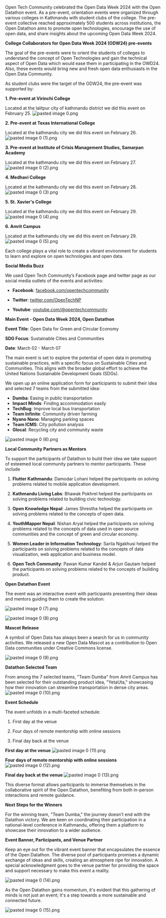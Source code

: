 

Open Tech Community celebrated the Open Data Week 2024 with the Open Datathon event. As a pre-event, orientation events were organized through various colleges in Kathmandu with student clubs of the college. The pre-event collective reached approximately 500 students across institutions, the Open Datathon aims to promote open technologies, encourage the use of open data, and share insights about the upcoming Open Data Week 2024.

**College Collaborators for Open Data Week 2024 (ODW24) pre-events**

The goal of the pre-events were to orient the students of colleges to understand the concept of Open Technologies and gain the technical aspect of Open Data which would ease them in participating in the OWD24. Also, these events would bring new and fresh open data enthusiasts in the Open Data Community.

As student clubs were the target of the ODW24, the pre-event was supported by:

**1. Pre-event at Virinchi College**

Located at the lalitpur city of kathmandu district we did this event on February 25.
![pasted image 0.png](https://github.com/opentechcommunity/events/blob/main/owd24/pasted%20image%200.png?raw=true)

**2. Pre-event at Texas International College**

Located at the kathmandu city we did this event on February 26.
![pasted image 0 (1).png](https://github.com/opentechcommunity/events/blob/main/owd24/pasted%20image%200%20(1).png?raw=true)

**3. Pre-event at Institute of Crisis Management Studies, Samarpan Academy**

Located at the kathmandu city we did this event on February 27.
![pasted image 0 (2).png](https://github.com/opentechcommunity/events/blob/main/owd24/pasted%20image%200%20(2).png?raw=true)

**4. Medhavi College**

Located at the kathmandu city we did this event on February 28.
![pasted image 0 (3).png](https://github.com/opentechcommunity/events/blob/main/owd24/pasted%20image%200%20(3).png?raw=true)

**5. St. Xavier's College**

Located at the kathmandu city we did this event on February 29.
![pasted image 0 (4).png](https://github.com/opentechcommunity/events/blob/main/owd24/pasted%20image%200%20(4).png?raw=true)

**6. Amrit Campus**

Located at the kathmandu city we did this event on February 29.
![pasted image 0 (5).png](https://github.com/opentechcommunity/events/blob/main/owd24/pasted%20image%200%20(5).png?raw=true)

Each college plays a vital role to create a vibrant environment for students to learn and explore on open technologies and open data.


**Social Media Buzz**

We used Open Tech Community’s Facebook page and twitter page as our social media outlets of the events and activities:

-   **Facebook**: [facebook.com/opentechcommunity](https://facebook.com/opentechcommunity)
    
-   **Twitter**: [twitter.com/OpenTechNP](https://twitter.com/OpenTechNP)

-   **Youtube**: [youtube.com/@opentechcommunity](https://www.youtube.com/watch?v=YsBu2_bWBIg&ab_channel=OpenTechCommunity)
    


**Main Event - Open Data Week 2024, Open Datathon**

**Event Title**: Open Data for Green and Circular Economy

**SDG Focus**: Sustainable Cities and Communities

**Date**: March 02 - March 07

The main event is set to explore the potential of open data in promoting sustainable practices, with a specific focus on Sustainable Cities and Communities. This aligns with the broader global effort to achieve the United Nations Sustainable Development Goals (SDGs).

We open up an online application form for participants to submit their idea and selected 7 teams from the submitted idea:
- **Dumba**: Easing in public transportation
- **Impact Minds**: Finding accommodation easily
- **TechBug**: Improve local bus transportation
- **Team Infinite**: Community driven farming
- **Nyano Nano**: Managing parking spaces
- **Team ICMS**: City pollution analysis
- **Glocal**: Recycling city and community waste

![pasted image 0 (6).png](https://github.com/opentechcommunity/events/blob/main/owd24/pasted%20image%200%20(6).png?raw=true)


**Local Community Partners as Mentors**

To support the participants of Datathon to build their idea we take support of esteemed local community partners to mentor participants. These include

1.  **Flutter Kathmandu**: Damodar Lohani helped the participants on solving problems related to mobile application development.
    
2.  **Kathmandu Living Labs**: Bhawak Pokhrel helped the participants on solving problems related to building civic technology.
    
3.  **Open Knowledge Nepal**: James Shrestha helped the participants on solving problems related to the concepts of open data.
    
4.  **YouthMapper Nepal**: Nishan Aryal helped the participants on solving problems related to the concepts of data used in open source communities and the concept of green and circular economy.
    
5.  **Women Leader in Information Technology**: Sarila Ngakhusi helped the participants on solving problems related to the concepts of data visualization, web application and business model.
    
6.  **Open Tech Community**: Pawan Kumar Kandel & Arjun Gautam helped the participants on solving problems related to the concepts of building product.
    

**Open Datathon Event**

The event was an interactive event with participants presenting their ideas and mentors guiding them to create the solution:

![pasted image 0 (7).png](https://github.com/opentechcommunity/events/blob/main/owd24/pasted%20image%200%20(7).png?raw=true)

![pasted image 0 (8).png](https://github.com/opentechcommunity/events/blob/main/owd24/pasted%20image%200%20(8).png?raw=true)

**Mascot Release**

A symbol of Open Data has always been a search for us in community activities. We released a new Open Data Mascot as a contribution to Open Data communities under Creative Commons license.

![pasted image 0 (9).png](https://github.com/opentechcommunity/events/blob/main/owd24/pasted%20image%200%20(9).png?raw=true)

**Datathon Selected Team**

From among the 7 selected teams, "Team Dumba" from Amrit Campus has been selected for their outstanding product idea, "YetaUta," showcasing how their innovation can streamline transportation in dense city areas.
![pasted image 0 (10).png](https://github.com/opentechcommunity/events/blob/main/owd24/pasted%20image%200%20(10).png?raw=true)

**Event Schedule**

The event unfolds in a multi-faceted schedule:

1.  First day at the venue
    
2.  Four days of remote mentorship with online sessions
    
3.  Final day back at the venue
    

**First day at the venue**
![pasted image 0 (11).png](https://github.com/opentechcommunity/events/blob/main/owd24/pasted%20image%200%20(11).png?raw=true)

**Four days of remote mentorship with online sessions**
![pasted image 0 (12).png](https://github.com/opentechcommunity/events/blob/main/owd24/pasted%20image%200%20(12).png?raw=true)

**Final day back at the venue**
![pasted image 0 (13).png](https://github.com/opentechcommunity/events/blob/main/owd24/pasted%20image%200%20(13).png?raw=true)

This diverse format allows participants to immerse themselves in the collaborative spirit of the Open Datathon, benefiting from both in-person interactions and remote guidance.

**Next Steps for the Winners**

For the winning team, "Team Dumba," the journey doesn't end with the Datathon victory. We are keen on coordinating their participation in a national-level conference in Kathmandu, offering them a platform to showcase their innovation to a wider audience.

**Event Banner, Participants, and Venue Partner**

Keep an eye out for the vibrant event banner that encapsulates the essence of the Open Datathon. The diverse pool of participants promises a dynamic exchange of ideas and skills, creating an atmosphere ripe for innovation. A special acknowledgment goes to the venue partner for providing the space and support necessary to make this event a reality.

![pasted image 0 (14).png](https://github.com/opentechcommunity/events/blob/main/owd24/pasted%20image%200%20(14).png?raw=true)

As the Open Datathon gains momentum, it's evident that this gathering of minds is not just an event; it's a step towards a more sustainable and connected future.

![pasted image 0 (15).png](https://github.com/opentechcommunity/events/blob/main/owd24/pasted%20image%200%20(15).png?raw=true)
